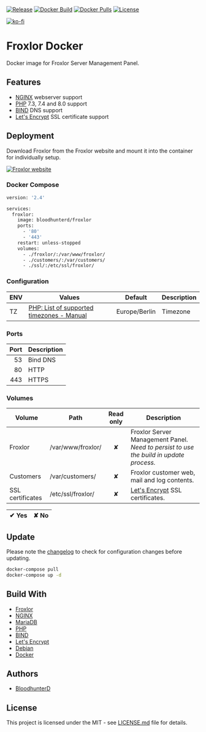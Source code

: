 [![Release](https://img.shields.io/github/v/release/bloodhunterd/froxlor-docker?style=for-the-badge)](https://github.com/bloodhunterd/froxlor-docker/releases)
[![Docker Build](https://img.shields.io/github/workflow/status/bloodhunterd/froxlor-docker/Docker?style=for-the-badge&label=Docker%20Build)](https://github.com/bloodhunterd/froxlor-docker/actions?query=workflow%3ADocker)
[![Docker Pulls](https://img.shields.io/docker/pulls/bloodhunterd/froxlor?style=for-the-badge)](https://hub.docker.com/r/bloodhunterd/froxlor)
[![License](https://img.shields.io/github/license/bloodhunterd/froxlor-docker?style=for-the-badge)](https://github.com/bloodhunterd/froxlor-docker/blob/master/LICENSE)

[![ko-fi](https://www.ko-fi.com/img/githubbutton_sm.svg)](https://ko-fi.com/bloodhunterd)

# Froxlor Docker

Docker image for Froxlor Server Management Panel.

## Features

* [NGINX](https://www.nginx.com/) webserver support
* [PHP](https://www.php.net/) 7.3, 7.4 and 8.0 support
* [BIND](https://www.isc.org/bind/) DNS support
* [Let's Encrypt](https://letsencrypt.org/) SSL certificate support

## Deployment

Download Froxlor from the Froxlor website and mount it into the container for individually setup.

[![Froxlor website](https://img.shields.io/badge/Froxlor-Website-blue?style=for-the-badge)](https://https://froxlor.org/)

### Docker Compose

```dockerfile
version: '2.4'

services:
  froxlor:
    image: bloodhunterd/froxlor
    ports:
      - '80'
      - '443'
    restart: unless-stopped
    volumes:
      - ./froxlor/:/var/www/froxlor/
      - ./customers/:/var/customers/
      - ./ssl/:/etc/ssl/froxlor/

```

### Configuration

| ENV | Values | Default | Description
| --- | ------- | ------- | -----------
| TZ | [PHP: List of supported timezones - Manual](https://www.php.net/manual/en/timezones.php) | Europe/Berlin | Timezone

### Ports

| Port | Description
| ---: | -----------
| 53 | Bind DNS
| 80 | HTTP
| 443 | HTTPS

### Volumes

| Volume | Path | Read only | Description
| ------ | ---- | :-------: | -----------
| Froxlor | /var/www/froxlor/ | &#10008; | Froxlor Server Management Panel. *Need to persist to use the build in update process.*
| Customers | /var/customers/ | &#10008; | Froxlor customer web, mail and log contents.
| SSL certificates | /etc/ssl/froxlor/ | &#10008; | [Let's Encrypt](https://letsencrypt.org/de/) SSL certificates.

| &#10004; Yes | &#10008; No
| ------------ | -----------

## Update

Please note the [changelog](https://github.com/bloodhunterd/froxlor-docker/blob/master/CHANGELOG.md) to check for configuration changes before updating.

```bash
docker-compose pull
docker-compose up -d
```

## Build With

* [Froxlor](https://froxlor.org/)
* [NGINX](https://www.nginx.com/)
* [MariaDB](https://mariadb.org/)
* [PHP](https://www.php.net/)
* [BIND](https://www.isc.org/bind/)
* [Let's Encrypt](https://letsencrypt.org/)
* [Debian](https://www.debian.org/)
* [Docker](https://www.docker.com/)

## Authors

* [BloodhunterD](https://github.com/bloodhunterd)

## License

This project is licensed under the MIT - see [LICENSE.md](https://github.com/bloodhunterd/froxlor-docker/blob/master/LICENSE) file for details.

